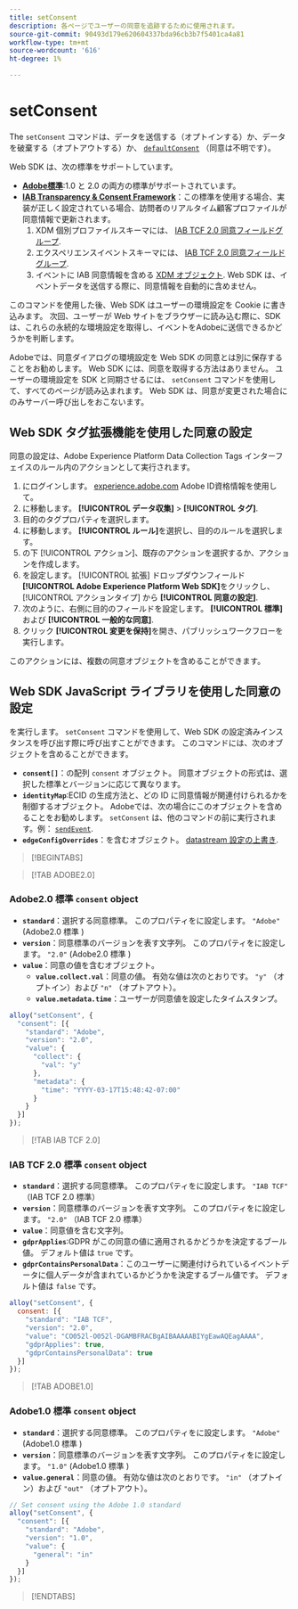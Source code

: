 ```yaml
---
title: setConsent
description: 各ページでユーザーの同意を追跡するために使用されます。
source-git-commit: 90493d179e620604337bda96cb3b7f5401ca4a81
workflow-type: tm+mt
source-wordcount: '616'
ht-degree: 1%

---
```


# setConsent

The `setConsent` コマンドは、データを送信する（オプトインする）か、データを破棄する（オプトアウトする）か、 [`defaultConsent`](configure/defaultconsent.md) （同意は不明です）。

Web SDK は、次の標準をサポートしています。

* **[Adobe標準](/help/landing/governance-privacy-security/consent/adobe/overview.md)**:1.0 と 2.0 の両方の標準がサポートされています。
* **[IAB Transparency &amp; Consent Framework](/help/landing/governance-privacy-security/consent/iab/overview.md)**：この標準を使用する場合、実装が正しく設定されている場合、訪問者のリアルタイム顧客プロファイルが同意情報で更新されます。
   1. XDM 個別プロファイルスキーマには、 [IAB TCF 2.0 同意フィールドグループ](/help/xdm/field-groups/profile/iab.md).
   1. エクスペリエンスイベントスキーマには、 [IAB TCF 2.0 同意フィールドグループ](/help/xdm/field-groups/event/iab.md).
   1. イベントに IAB 同意情報を含める [XDM オブジェクト](sendevent/xdm.md). Web SDK は、イベントデータを送信する際に、同意情報を自動的に含めません。

このコマンドを使用した後、Web SDK はユーザーの環境設定を Cookie に書き込みます。 次回、ユーザーが Web サイトをブラウザーに読み込む際に、SDK は、これらの永続的な環境設定を取得し、イベントをAdobeに送信できるかどうかを判断します。

Adobeでは、同意ダイアログの環境設定を Web SDK の同意とは別に保存することをお勧めします。 Web SDK には、同意を取得する方法はありません。 ユーザーの環境設定を SDK と同期させるには、 `setConsent` コマンドを使用して、すべてのページが読み込まれます。 Web SDK は、同意が変更された場合にのみサーバー呼び出しをおこないます。

## Web SDK タグ拡張機能を使用した同意の設定

同意の設定は、Adobe Experience Platform Data Collection Tags インターフェイスのルール内のアクションとして実行されます。

1. にログインします。 [experience.adobe.com](https://experience.adobe.com) Adobe ID資格情報を使用して。
1. に移動します。 **[!UICONTROL データ収集]** > **[!UICONTROL タグ]**.
1. 目的のタグプロパティを選択します。
1. に移動します。 **[!UICONTROL ルール]**&#x200B;を選択し、目的のルールを選択します。
1. の下 [!UICONTROL アクション]、既存のアクションを選択するか、アクションを作成します。
1. を設定します。 [!UICONTROL 拡張] ドロップダウンフィールド **[!UICONTROL Adobe Experience Platform Web SDK]**&#x200B;をクリックし、 [!UICONTROL アクションタイプ] から **[!UICONTROL 同意の設定]**.
1. 次のように、右側に目的のフィールドを設定します。 **[!UICONTROL 標準]** および **[!UICONTROL 一般的な同意]**.
1. クリック **[!UICONTROL 変更を保持]**&#x200B;を開き、パブリッシュワークフローを実行します。

このアクションには、複数の同意オブジェクトを含めることができます。

## Web SDK JavaScript ライブラリを使用した同意の設定

を実行します。 `setConsent` コマンドを使用して、Web SDK の設定済みインスタンスを呼び出す際に呼び出すことができます。 このコマンドには、次のオブジェクトを含めることができます。

* **`consent[]`**：の配列 `consent` オブジェクト。 同意オブジェクトの形式は、選択した標準とバージョンに応じて異なります。
* **`identityMap`**:ECID の生成方法と、どの ID に同意情報が関連付けられるかを制御するオブジェクト。 Adobeでは、次の場合にこのオブジェクトを含めることをお勧めします。 `setConsent` は、他のコマンドの前に実行されます。例： [`sendEvent`](sendevent/overview.md).
* **`edgeConfigOverrides`**：を含むオブジェクト。 [datastream 設定の上書き](datastream-overrides.md).

>[!BEGINTABS]

>[!TAB ADOBE2.0]

### Adobe2.0 標準 `consent` object

* **`standard`**：選択する同意標準。 このプロパティをに設定します。 `"Adobe"` (Adobe2.0 標準 )
* **`version`**：同意標準のバージョンを表す文字列。 このプロパティをに設定します。 `"2.0"` (Adobe2.0 標準 )
* **`value`**：同意の値を含むオブジェクト。
   * **`value.collect.val`**：同意の値。 有効な値は次のとおりです。 `"y"` （オプトイン）および `"n"` （オプトアウト）。
   * **`value.metadata.time`**：ユーザーが同意値を設定したタイムスタンプ。

```js
alloy("setConsent", {
  "consent": [{
    "standard": "Adobe",
    "version": "2.0",
    "value": {
      "collect": {
        "val": "y"
      },
      "metadata": {
        "time": "YYYY-03-17T15:48:42-07:00"
      }
    }
  }]
});
```

>[!TAB IAB TCF 2.0]

### IAB TCF 2.0 標準 `consent` object

* **`standard`**：選択する同意標準。 このプロパティをに設定します。 `"IAB TCF"` （IAB TCF 2.0 標準）
* **`version`**：同意標準のバージョンを表す文字列。 このプロパティをに設定します。 `"2.0"` （IAB TCF 2.0 標準）
* **`value`**：同意値を含む文字列。
* **`gdprApplies`**:GDPR がこの同意の値に適用されるかどうかを決定するブール値。 デフォルト値は `true` です。
* **`gdprContainsPersonalData`**：このユーザーに関連付けられているイベントデータに個人データが含まれているかどうかを決定するブール値です。 デフォルト値は `false` です。

```js
alloy("setConsent", {
  consent: [{
    "standard": "IAB TCF",
    "version": "2.0",
    "value": "CO052l-O052l-DGAMBFRACBgAIBAAAAABIYgEawAQEagAAAA",
    "gdprApplies": true,
    "gdprContainsPersonalData": true
  }]
});
```

>[!TAB ADOBE1.0]

### Adobe1.0 標準 `consent` object

* **`standard`**：選択する同意標準。 このプロパティをに設定します。 `"Adobe"` (Adobe1.0 標準 )
* **`version`**：同意標準のバージョンを表す文字列。 このプロパティをに設定します。 `"1.0"` (Adobe1.0 標準 )
* **`value.general`**：同意の値。 有効な値は次のとおりです。 `"in"` （オプトイン）および `"out"` （オプトアウト）。

```js
// Set consent using the Adobe 1.0 standard
alloy("setConsent", {
  "consent": [{
    "standard": "Adobe",
    "version": "1.0",
    "value": {
      "general": "in"
    }
  }]
});
```

>[!ENDTABS]
